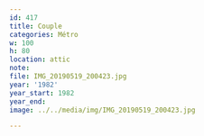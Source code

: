 ```yaml
---
id: 417
title: Couple
categories: Métro
w: 100
h: 80
location: attic
note:
file: IMG_20190519_200423.jpg
year: '1982'
year_start: 1982
year_end:
image: ../../media/img/IMG_20190519_200423.jpg

---
```

